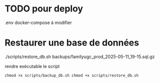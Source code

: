

# TODO pour deploy
.env
docker-compose à modifier


# Restaurer une base de données

./scripts/restore_db.sh backups/familyugc_prod_2025-05-11_19-15.sql.gz




rendre exécutable le script

`` chmod +x scripts/backup_db.sh
chmod +x scripts/restore_db.sh ``